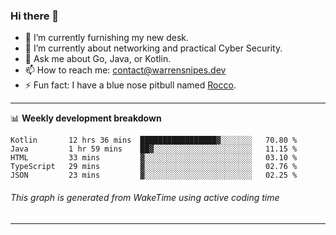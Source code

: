 ### Hi there 👋

- 🔭 I’m currently furnishing my new desk.
- 🌱 I’m currently about networking and practical Cyber Security.
- 💬 Ask me about Go, Java, or Kotlin.
- 📫 How to reach me: contact@warrensnipes.dev
- ⚡ Fun fact: I have a blue nose pitbull named [Rocco](https://i.imgur.com/iLsSCKu.jpg).

-------

📊 **Weekly development breakdown**
<!--START_SECTION:waka-->
```text
Kotlin       12 hrs 36 mins  █████████████████▓░░░░░░░   70.80 % 
Java         1 hr 59 mins    ██▓░░░░░░░░░░░░░░░░░░░░░░   11.15 % 
HTML         33 mins         ▓░░░░░░░░░░░░░░░░░░░░░░░░   03.10 % 
TypeScript   29 mins         ▓░░░░░░░░░░░░░░░░░░░░░░░░   02.76 % 
JSON         23 mins         ▓░░░░░░░░░░░░░░░░░░░░░░░░   02.25 % 
```
<!--END_SECTION:waka-->
###### *This graph is generated from WakeTime using active coding time*
-------
